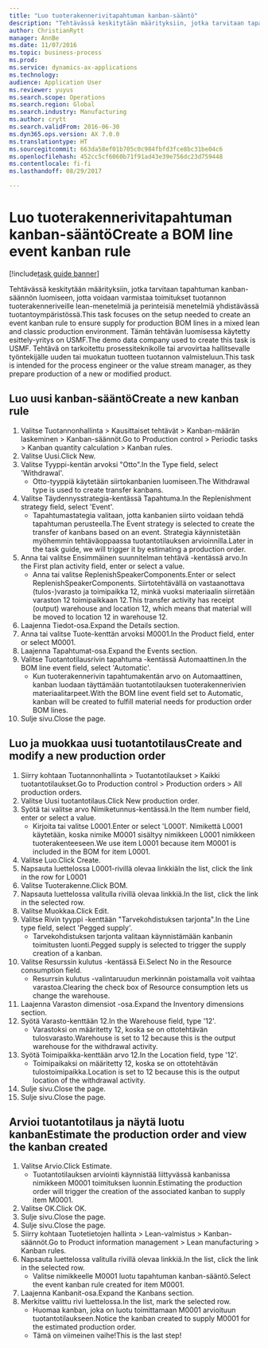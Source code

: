 ```yaml
--- 
title: "Luo tuoterakennerivitapahtuman kanban-sääntö"
description: "Tehtävässä keskitytään määrityksiin, jotka tarvitaan tapahtuman kanban-säännön luomiseen, jotta voidaan varmistaa toimitukset tuotannon tuoterakenneriveille lean-menetelmiä ja perinteisiä menetelmiä yhdistävässä tuotantoympäristössä."
author: ChristianRytt
manager: AnnBe
ms.date: 11/07/2016
ms.topic: business-process
ms.prod: 
ms.service: dynamics-ax-applications
ms.technology: 
audience: Application User
ms.reviewer: yuyus
ms.search.scope: Operations
ms.search.region: Global
ms.search.industry: Manufacturing
ms.author: crytt
ms.search.validFrom: 2016-06-30
ms.dyn365.ops.version: AX 7.0.0
ms.translationtype: HT
ms.sourcegitcommit: 663da58ef01b705c0c984fbfd3fce8bc31be04c6
ms.openlocfilehash: 452cc5cf6060b71f91ad43e39e756dc23d759448
ms.contentlocale: fi-fi
ms.lasthandoff: 08/29/2017

---
```

# <a name="create-a-bom-line-event-kanban-rule"></a><span data-ttu-id="7a566-103">Luo tuoterakennerivitapahtuman kanban-sääntö</span><span class="sxs-lookup"><span data-stu-id="7a566-103">Create a BOM line event kanban rule</span></span>

[!include[task guide banner](../../includes/task-guide-banner.md)]

<span data-ttu-id="7a566-104">Tehtävässä keskitytään määrityksiin, jotka tarvitaan tapahtuman kanban-säännön luomiseen, jotta voidaan varmistaa toimitukset tuotannon tuoterakenneriveille lean-menetelmiä ja perinteisiä menetelmiä yhdistävässä tuotantoympäristössä.</span><span class="sxs-lookup"><span data-stu-id="7a566-104">This task focuses on the setup needed to create an event kanban rule to ensure supply for production BOM lines in a mixed lean and classic production environment.</span></span> <span data-ttu-id="7a566-105">Tämän tehtävän luomisessa käytetty esittely-yritys on USMF.</span><span class="sxs-lookup"><span data-stu-id="7a566-105">The demo data company used to create this task is USMF.</span></span> <span data-ttu-id="7a566-106">Tehtävä on tarkoitettu prosessiteknikolle tai arvovirtaa hallitsevalle työntekijälle uuden tai muokatun tuotteen tuotannon valmisteluun.</span><span class="sxs-lookup"><span data-stu-id="7a566-106">This task is intended for the process engineer or the value stream manager, as they prepare production of a new or modified product.</span></span>


## <a name="create-a-new-kanban-rule"></a><span data-ttu-id="7a566-107">Luo uusi kanban-sääntö</span><span class="sxs-lookup"><span data-stu-id="7a566-107">Create a new kanban rule</span></span>
1. <span data-ttu-id="7a566-108">Valitse Tuotannonhallinta > Kausittaiset tehtävät > Kanban-määrän laskeminen > Kanban-säännöt.</span><span class="sxs-lookup"><span data-stu-id="7a566-108">Go to Production control > Periodic tasks > Kanban quantity calculation > Kanban rules.</span></span>
2. <span data-ttu-id="7a566-109">Valitse Uusi.</span><span class="sxs-lookup"><span data-stu-id="7a566-109">Click New.</span></span>
3. <span data-ttu-id="7a566-110">Valitse Tyyppi-kentän arvoksi "Otto".</span><span class="sxs-lookup"><span data-stu-id="7a566-110">In the Type field, select 'Withdrawal'.</span></span>
    * <span data-ttu-id="7a566-111">Otto-tyyppiä käytetään siirtokanbanien luomiseen.</span><span class="sxs-lookup"><span data-stu-id="7a566-111">The Withdrawal type is used to create transfer kanbans.</span></span>  
4. <span data-ttu-id="7a566-112">Valitse Täydennysstrategia-kentässä Tapahtuma.</span><span class="sxs-lookup"><span data-stu-id="7a566-112">In the Replenishment strategy field, select 'Event'.</span></span>
    * <span data-ttu-id="7a566-113">Tapahtumastategia valitaan, jotta kanbanien siirto voidaan tehdä tapahtuman perusteella.</span><span class="sxs-lookup"><span data-stu-id="7a566-113">The Event strategy is selected to create the transfer of kanbans based on an event.</span></span> <span data-ttu-id="7a566-114">Strategia käynnistetään myöhemmin tehtäväoppaassa tuotantotilauksen arvioinnilla.</span><span class="sxs-lookup"><span data-stu-id="7a566-114">Later in the task guide, we will trigger it by estimating a production order.</span></span>  
5. <span data-ttu-id="7a566-115">Anna tai valitse Ensimmäinen suunnitelman tehtävä -kentässä arvo.</span><span class="sxs-lookup"><span data-stu-id="7a566-115">In the First plan activity field, enter or select a value.</span></span>
    * <span data-ttu-id="7a566-116">Anna tai valitse ReplenishSpeakerComponents.</span><span class="sxs-lookup"><span data-stu-id="7a566-116">Enter or select ReplenishSpeakerComponents.</span></span> <span data-ttu-id="7a566-117">Siirtotehtävällä on vastaanottava (tulos-)varasto ja toimipaikka 12, minkä vuoksi materiaalin siirretään varaston 12 toimipaikkaan 12.</span><span class="sxs-lookup"><span data-stu-id="7a566-117">This transfer activity has receipt (output) warehouse and location 12, which means that material will be moved to location 12 in warehouse 12.</span></span>  
6. <span data-ttu-id="7a566-118">Laajenna Tiedot-osa.</span><span class="sxs-lookup"><span data-stu-id="7a566-118">Expand the Details section.</span></span>
7. <span data-ttu-id="7a566-119">Anna tai valitse Tuote-kenttän arvoksi M0001.</span><span class="sxs-lookup"><span data-stu-id="7a566-119">In the Product field, enter or select M0001.</span></span>
8. <span data-ttu-id="7a566-120">Laajenna Tapahtumat-osa.</span><span class="sxs-lookup"><span data-stu-id="7a566-120">Expand the Events section.</span></span>
9. <span data-ttu-id="7a566-121">Valitse Tuotantotilausrivin tapahtuma -kentässä Automaattinen.</span><span class="sxs-lookup"><span data-stu-id="7a566-121">In the BOM line event field, select 'Automatic'.</span></span>
    * <span data-ttu-id="7a566-122">Kun tuoterakennerivin tapahtumakentän arvo on Automaattinen, kanban luodaan täyttämään tuotantotilauksen tuoterakennerivien materiaalitarpeet.</span><span class="sxs-lookup"><span data-stu-id="7a566-122">With the BOM line event field set to Automatic, kanban will be created to fulfill material needs for production order BOM lines.</span></span>  
10. <span data-ttu-id="7a566-123">Sulje sivu.</span><span class="sxs-lookup"><span data-stu-id="7a566-123">Close the page.</span></span>

## <a name="create-and-modify-a-new-production-order"></a><span data-ttu-id="7a566-124">Luo ja muokkaa uusi tuotantotilaus</span><span class="sxs-lookup"><span data-stu-id="7a566-124">Create and modify a new production order</span></span>
1. <span data-ttu-id="7a566-125">Siirry kohtaan Tuotannonhallinta > Tuotantotilaukset > Kaikki tuotantotilaukset.</span><span class="sxs-lookup"><span data-stu-id="7a566-125">Go to Production control > Production orders > All production orders.</span></span>
2. <span data-ttu-id="7a566-126">Valitse Uusi tuotantotilaus.</span><span class="sxs-lookup"><span data-stu-id="7a566-126">Click New production order.</span></span>
3. <span data-ttu-id="7a566-127">Syötä tai valitse arvo Nimiketunnus-kentässä.</span><span class="sxs-lookup"><span data-stu-id="7a566-127">In the Item number field, enter or select a value.</span></span>
    * <span data-ttu-id="7a566-128">Kirjoita tai valitse L0001.</span><span class="sxs-lookup"><span data-stu-id="7a566-128">Enter or select 'L0001'.</span></span> <span data-ttu-id="7a566-129">Nimikettä L0001 käytetään, koska nimike M0001 sisältyy nimikkeen L0001 nimikkeen tuoterakenteeseen.</span><span class="sxs-lookup"><span data-stu-id="7a566-129">We use item L0001 because item M0001 is included in the BOM for item L0001.</span></span>  
4. <span data-ttu-id="7a566-130">Valitse Luo.</span><span class="sxs-lookup"><span data-stu-id="7a566-130">Click Create.</span></span>
5. <span data-ttu-id="7a566-131">Napsauta luettelossa L0001-rivillä olevaa linkkiä</span><span class="sxs-lookup"><span data-stu-id="7a566-131">In the list, click the link in the row for L0001</span></span>
6. <span data-ttu-id="7a566-132">Valitse Tuoterakenne.</span><span class="sxs-lookup"><span data-stu-id="7a566-132">Click BOM.</span></span>
7. <span data-ttu-id="7a566-133">Napsauta luettelossa valitulla rivillä olevaa linkkiä.</span><span class="sxs-lookup"><span data-stu-id="7a566-133">In the list, click the link in the selected row.</span></span>
8. <span data-ttu-id="7a566-134">Valitse Muokkaa.</span><span class="sxs-lookup"><span data-stu-id="7a566-134">Click Edit.</span></span>
9. <span data-ttu-id="7a566-135">Valitse Rivin tyyppi -kenttään "Tarvekohdistuksen tarjonta".</span><span class="sxs-lookup"><span data-stu-id="7a566-135">In the Line type field, select 'Pegged supply'.</span></span>
    * <span data-ttu-id="7a566-136">Tarvekohdistuksen tarjonta valitaan käynnistämään kanbanin toimitusten luonti.</span><span class="sxs-lookup"><span data-stu-id="7a566-136">Pegged supply is selected to trigger the supply creation of a kanban.</span></span>  
10. <span data-ttu-id="7a566-137">Valitse Resurssin kulutus -kentässä Ei.</span><span class="sxs-lookup"><span data-stu-id="7a566-137">Select No in the Resource consumption field.</span></span>
    * <span data-ttu-id="7a566-138">Resurrsin kulutus -valintaruudun merkinnän poistamalla voit vaihtaa varastoa.</span><span class="sxs-lookup"><span data-stu-id="7a566-138">Clearing the check box of Resource consumption lets us change the warehouse.</span></span>  
11. <span data-ttu-id="7a566-139">Laajenna Varaston dimensiot -osa.</span><span class="sxs-lookup"><span data-stu-id="7a566-139">Expand the Inventory dimensions section.</span></span>
12. <span data-ttu-id="7a566-140">Syötä Varasto-kenttään 12.</span><span class="sxs-lookup"><span data-stu-id="7a566-140">In the Warehouse field, type '12'.</span></span>
    * <span data-ttu-id="7a566-141">Varastoksi on määritetty 12, koska se on ottotehtävän tulosvarasto.</span><span class="sxs-lookup"><span data-stu-id="7a566-141">Warehouse is set to 12 because this is the output warehouse for the withdrawal activity.</span></span>  
13. <span data-ttu-id="7a566-142">Syötä Toimipaikka-kenttään arvo 12.</span><span class="sxs-lookup"><span data-stu-id="7a566-142">In the Location field, type '12'.</span></span>
    * <span data-ttu-id="7a566-143">Toimipaikaksi on määritetty 12, koska se on ottotehtävän tulostoimipaikka.</span><span class="sxs-lookup"><span data-stu-id="7a566-143">Location is set to 12 because this is the output location of the withdrawal activity.</span></span>  
14. <span data-ttu-id="7a566-144">Sulje sivu.</span><span class="sxs-lookup"><span data-stu-id="7a566-144">Close the page.</span></span>
15. <span data-ttu-id="7a566-145">Sulje sivu.</span><span class="sxs-lookup"><span data-stu-id="7a566-145">Close the page.</span></span>

## <a name="estimate-the-production-order-and-view-the-kanban-created"></a><span data-ttu-id="7a566-146">Arvioi tuotantotilaus ja näytä luotu kanban</span><span class="sxs-lookup"><span data-stu-id="7a566-146">Estimate the production order and view the kanban created</span></span>
1. <span data-ttu-id="7a566-147">Valitse Arvio.</span><span class="sxs-lookup"><span data-stu-id="7a566-147">Click Estimate.</span></span>
    * <span data-ttu-id="7a566-148">Tuotantotilauksen arviointi käynnistää liittyvässä kanbanissa nimikkeen M0001 toimituksen luonnin.</span><span class="sxs-lookup"><span data-stu-id="7a566-148">Estimating the production order will trigger the creation of the associated kanban to supply item M0001.</span></span>  
2. <span data-ttu-id="7a566-149">Valitse OK.</span><span class="sxs-lookup"><span data-stu-id="7a566-149">Click OK.</span></span>
3. <span data-ttu-id="7a566-150">Sulje sivu.</span><span class="sxs-lookup"><span data-stu-id="7a566-150">Close the page.</span></span>
4. <span data-ttu-id="7a566-151">Sulje sivu.</span><span class="sxs-lookup"><span data-stu-id="7a566-151">Close the page.</span></span>
5. <span data-ttu-id="7a566-152">Siirry kohtaan Tuotetietojen hallinta > Lean-valmistus > Kanban-säännöt.</span><span class="sxs-lookup"><span data-stu-id="7a566-152">Go to Product information management > Lean manufacturing > Kanban rules.</span></span>
6. <span data-ttu-id="7a566-153">Napsauta luettelossa valitulla rivillä olevaa linkkiä.</span><span class="sxs-lookup"><span data-stu-id="7a566-153">In the list, click the link in the selected row.</span></span>
    * <span data-ttu-id="7a566-154">Valitse nimikkeelle M0001 luotu tapahtuman kanban-sääntö.</span><span class="sxs-lookup"><span data-stu-id="7a566-154">Select the event kanban rule created for item M0001.</span></span>  
7. <span data-ttu-id="7a566-155">Laajenna Kanbanit-osa.</span><span class="sxs-lookup"><span data-stu-id="7a566-155">Expand the Kanbans section.</span></span>
8. <span data-ttu-id="7a566-156">Merkitse valittu rivi luettelossa.</span><span class="sxs-lookup"><span data-stu-id="7a566-156">In the list, mark the selected row.</span></span>
    * <span data-ttu-id="7a566-157">Huomaa kanban, joka on luotu toimittamaan M0001 arvioituun tuotantotilaukseen.</span><span class="sxs-lookup"><span data-stu-id="7a566-157">Notice the kanban created to supply M0001 for the estimated production order.</span></span>  
    * <span data-ttu-id="7a566-158">Tämä on viimeinen vaihe!</span><span class="sxs-lookup"><span data-stu-id="7a566-158">This is the last step!</span></span>  


